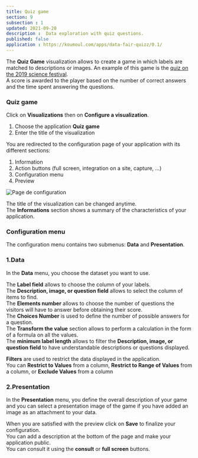 ```yaml
---
title: Quiz game
section: 9
subsection : 1
updated: 2021-09-20
description :  Data exploration with quiz questions.
published: false
application : https://koumoul.com/apps/data-fair-quizz/0.1/
---
```


The **Quiz Game** visualization allows to create a game in which labels are matched to descriptions or images.
An example of this game is the [quiz on the 2019 science festival](https://opendata.koumoul.com/reuses/quizz-fete-de-la-science-2019).  
A score is awarded to the player based on the number of correct answers and the time spent answering the questions.

### Quiz game

Click on **Visualizations** then on **Configure a visualization**.


1. Choose the application **Quiz game**
2. Enter the title of the visualization

<p>
</p>

You are redirected to the configuration page of your application with its different sections:  

1. Information
2. Action buttons (full screen, integration on a site, capture, ...)
3. Configuration menu
4. Preview

![Page de configuration](./images/user-guide-backoffice/quizz-config.jpg)

The title of the visualization can be changed anytime.  
The **Informations** section shows a summary of the characteristics of your application.

### Configuration menu

The configuration menu contains two submenus: **Data** and **Presentation**.

### 1.Data

In the **Data** menu, you choose the dataset you want to use.

The **Label field** allows to choose the column of your labels.  
The **Description, image, or question field** allows  to select the column of items to find.  
The **Elements number** allows to choose the number of questions the visitors will have to answer before obtaining their score.  
The **Choices  Number** is used to define the number of possible answers for a question.  
The **Transform the value** section allows to perform a calculation in the form of a formula on all the values.  
The **minimum label length** allows to filter the **Description, image, or question field** to have understandable descriptions or questions displayed.

**Filters** are used to restrict the data displayed in the application.  
You can **Restrict to Values** from a column, **Restrict to Range of Values​​** from a column, or **Exclude Values​​** from a column

### 2.Presentation

In the **Presentation** menu, you define the overall description of your game and you can select a presentation image of the game if you have added an image as an attachment to your data.  

When you are satisfied with the preview click on **Save** to finalize your configuration.  
You can add a description at the bottom of the page and make your application public.  
You can consult it using the **consult** or **full screen** buttons.
